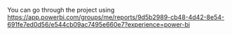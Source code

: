 You can go through the project using 
https://app.powerbi.com/groups/me/reports/9d5b2989-cb48-4d42-8e54-691fe7ed0d56/e544cb09ac7495e660e7?experience=power-bi

